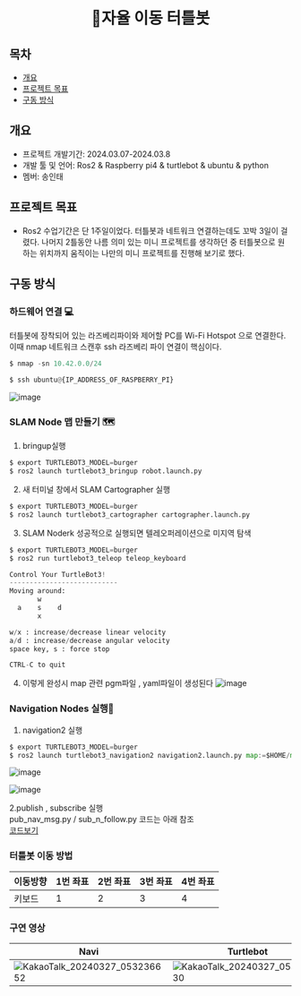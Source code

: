 <div align="center">
<h1>🐢자율 이동 터틀봇</h1>
</div>

## 목차
  - [개요](#개요) 
  - [프로젝트 목표](#프로젝트-목표)
  - [구동 방식](#구동-방식)

## 개요
- 프로젝트 개발기간: 2024.03.07-2024.03.8
- 개발 툴 및 언어: Ros2 & Raspberry pi4 & turtlebot & ubuntu & python
- 멤버: 송인태

## 프로젝트 목표 
- Ros2 수업기간은 단 1주일이었다. 터틀봇과 네트워크 연결하는데도 꼬박 3일이 걸렸다. 나머지 2틀동안 나름 의미 있는 미니 프로젝트를 생각하던 중 터틀봇으로 원하는 위치까지 움직이는 나만의 미니 프로젝트를 진행해 보기로 했다.

## 구동 방식

### 하드웨어 연결 💻<br>

터틀봇에 장착되어 있는 라즈베리파이와 제어할 PC를 Wi-Fi Hotspot 으로 연결한다.이때 nmap 네트워크 스캔후 ssh 라즈베리 파이 연결이 핵심이다.<br>
```py
$ nmap -sn 10.42.0.0/24
```
```py
$ ssh ubuntu@{IP_ADDRESS_OF_RASPBERRY_PI}
```
![image](https://github.com/dlsxo1023/Turtlebot_miniproject/assets/149138829/057b413c-8e98-48b7-b71a-cc6e09e44247)

### SLAM Node 맵 만들기 🗺️<br>
1. bringup실행
```py
$ export TURTLEBOT3_MODEL=burger
$ ros2 launch turtlebot3_bringup robot.launch.py
```
2. 새 터미널 창에서 SLAM Cartographer 실행
```py
$ export TURTLEBOT3_MODEL=burger
$ ros2 launch turtlebot3_cartographer cartographer.launch.py
```
3. SLAM Noderk 성공적으로 실행되면 텔레오퍼레이션으로 미지역 탐색
```py
$ export TURTLEBOT3_MODEL=burger
$ ros2 run turtlebot3_teleop teleop_keyboard

Control Your TurtleBot3!
---------------------------
Moving around:
       w
  a    s    d
       x

w/x : increase/decrease linear velocity
a/d : increase/decrease angular velocity
space key, s : force stop

CTRL-C to quit
```

4. 이렇게 완성시 map 관련 pgm파일 , yaml파일이 생성된다
![image](https://github.com/dlsxo1023/Turtlebot_miniproject/assets/149138829/24878796-b401-4c35-b31a-d61453342709)

### Navigation Nodes 실행🚗

1. navigation2 실행
```py
$ export TURTLEBOT3_MODEL=burger
$ ros2 launch turtlebot3_navigation2 navigation2.launch.py map:=$HOME/map.yaml
```

![image](https://github.com/dlsxo1023/Turtlebot_miniproject/assets/149138829/b36f9483-91a9-457d-9308-de1f6c462ae0)

![image](https://github.com/dlsxo1023/Turtlebot_miniproject/assets/149138829/1ab22e8c-3c4c-44a2-8b48-de53d30cc2c7)

2.publish , subscribe 실행<br>
pub_nav_msg.py / sub_n_follow.py 코드는 아래 참조<br>
[코드보기](https://github.com/dlsxo1023/Turtlebot_miniproject/tree/master/nav_pkg/nav_pkg)

### 터틀봇 이동 방법

|이동방향|1번 좌표|2번 좌표|3번 좌표|4번 좌표|
|---|---|---|---|---|
|키보드| 1 | 2 | 3 | 4 |

### 구연 영상

|Navi|Turtlebot|
|---|---|
|![KakaoTalk_20240327_053236652](https://github.com/dlsxo1023/Turtlebot_miniproject/assets/149138829/af0b01c0-53eb-4f62-8f8e-e4e4665a635e)|![KakaoTalk_20240327_053238430](https://github.com/dlsxo1023/Turtlebot_miniproject/assets/149138829/f9395326-4fb8-415f-b3ab-1252882b383a)|
